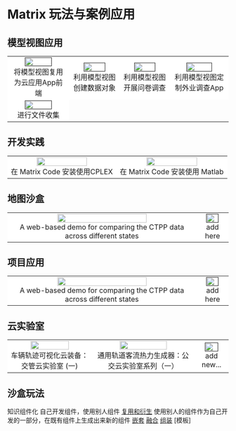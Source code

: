 # Matrix 玩法与案例应用

## 模型视图应用

<table rules="none" align="center">
    <tr style="background-color: #ffffff;">
        <td>
            <center>
                <a href="">
                    <img src="././media/gallery/apps_ctpp.png" width="70%" />
                </a>
                <br/>
                将模型视图复用为云应用App前端
            </center>
        </td>
        <td>
            <center>
                <a href="">
                    <img src="././media/gallery/apps_ctpp.png" width="70%" />
                </a>
                <br/>
                利用模型视图创建数据对象
            </center>
        </td>
        <td>
            <center>
                <a href="">
                    <img src="././media/gallery/apps_ctpp.png" width="70%" />
                </a>
                <br/>
                利用模型视图开展问卷调查
            </center>
        </td>
        <td>
            <center>
                <a href="">
                    <img src="././media/gallery/apps_ctpp.png" width="70%" />
                </a>
                <br/>
                利用模型视图定制外业调查App
            </center>
        </td>
    </tr>
    <tr style="background-color: #ffffff;">
        <td>
            <center>
                <a href="">
                    <img src="././media/gallery/apps_ctpp.png" width="70%" />
                </a>
                <br/>
                进行文件收集
            </center>
        </td>
    </tr>
</table>

## 开发实践

<table rules="none" align="center">
    <tr style="background-color: #ffffff;">
        <td>
            <center>
                <a href="zh-cn/demo/devinstruction/cplex_docker_install.html">
                    <img src="././media/gallery/apps_ctpp.png" width="70%" />
                </a>
                <br/>
                在 Matrix Code 安装使用CPLEX
            </center>
        </td>
        <td>
            <center>
                <a href="zh-cn/demo/devinstruction/cplex_docker_install.md">
                    <img src="././media/gallery/apps_ctpp.png" width="70%" />
                </a>
                <br/>
                在 Matrix Code 安装使用 Matlab
            </center>
        </td>
    </tr>
</table>

## 地图沙盒

<table rules="none" align="center">
    <tr style="background-color: #ffffff;">
        <td>
            <center>
                <a href="zh-cn/demo/projects/ctppintro.md">
                    <img src="././media/gallery/apps_ctpp.png" width="70%" />
                </a>
                <br/>
                A web-based demo for comparing the CTPP data across different states
            </center>
        </td>
        <td>
            <center>
                <a href="">
                    <img src="././media/gallery/apps_ctpp.png" width="70%" />
                </a>
                <br/>
                add here
            </center>
        </td>
    </tr>
</table>

## 项目应用

<table rules="none" align="center">
    <tr style="background-color: #ffffff;">
        <td>
            <center>
                <a href="zh-cn/demo/projects/ctppintro.md">
                    <img src="././media/gallery/apps_ctpp.png" width="70%" />
                </a>
                <br/>
                A web-based demo for comparing the CTPP data across different states
            </center>
        </td>
        <td>
            <center>
                <a href="">
                    <img src="././media/gallery/apps_ctpp.png" width="70%" />
                </a>
                <br/>
                add here
            </center>
        </td>
    </tr>
</table>


## 云实验室

<table rules="none" align="center">
    <tr style="background-color: #ffffff;">
        <td>
            <center>
                <a href="https://mp.weixin.qq.com/s/jtM7zp7u5eir1xQ-v4JkfA">
                    <img src="././media/gallery/apps_ctpp.png" width="70%" />
                </a>
                <br/>
                车辆轨迹可视化云装备：交管云实验室 (一)
            </center>
        </td>
        <td>
            <center>
                <a href="https://mp.weixin.qq.com/s/cPrRxkgOgz6n5wV4ldKQRA">
                    <img src="././media/gallery/apps_ctpp.png" width="70%" />
                </a>
                <br/>
                通用轨道客流热力生成器：公交云实验室系列（一）
            </center>
        </td>
        <td>
            <center>
                <a href="">
                    <img src="././media/gallery/apps_ctpp.png" width="70%" />
                </a>
                <br/>
                add new...
            </center>
        </td>
    </tr>
</table>

## 沙盒玩法

知识组件化 自己开发组件，使用别人组件
[复用和衍生](zh-cn/userguide/code/devguide.md) 使用别人的组件作为自己开发的一部分，在既有组件上生成出来新的组件
[嵌套](zh-cn/userguide/code/devguide.md) 
[融合](zh-cn/userguide/code/devguide.md)
[组装](zh-cn/userguide/code/devguide.md)
[模板]




